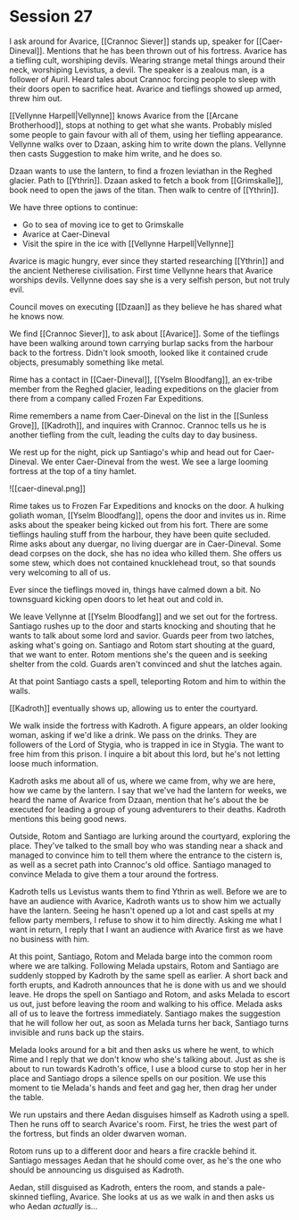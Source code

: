 # Session 27

I ask around for Avarice, [[Crannoc Siever]] stands up, speaker for [[Caer-Dineval]]. Mentions that he has been thrown out of his fortress. Avarice has a tiefling cult, worshiping devils. Wearing strange metal things around their neck, worshiping Levistus, a devil. The speaker is a zealous man, is a follower of Auril. Heard tales about Crannoc forcing people to sleep with their doors open to sacrifice heat. Avarice and tieflings showed up armed, threw him out.

[[Vellynne Harpell|Vellynne]] knows Avarice from the [[Arcane Brotherhood]], stops at nothing to get what she wants. Probably misled some people to gain favour with all of them, using her tiefling appearance. Vellynne walks over to Dzaan, asking him to write down the plans. Vellynne then casts Suggestion to make him write, and he does so.

Dzaan wants to use the lantern, to find a frozen leviathan in the Reghed glacier. Path to [[Ythrin]]. Dzaan asked to fetch a book from [[Grimskalle]], book need to open the jaws of the titan. Then walk to centre of [[Ythrin]].

We have three options to continue:
- Go to sea of moving ice to get to Grimskalle
- Avarice at Caer-Dineval
- Visit the spire in the ice with [[Vellynne Harpell|Vellynne]]

Avarice is magic hungry, ever since they started researching [[Ythrin]] and the ancient Netherese civilisation. First time Vellynne hears that Avarice worships devils. Vellynne does say she is a very selfish person, but not truly evil.

Council moves on executing [[Dzaan]] as they believe he has shared what he knows now.

We find [[Crannoc Siever]], to ask about [[Avarice]]. Some of the tieflings have been walking around town carrying burlap sacks from the harbour back to the fortress. Didn't look smooth, looked like it contained crude objects, presumably something like metal.

Rime has a contact in [[Caer-Dineval]], [[Yselm Bloodfang]], an ex-tribe member from the Reghed glacier, leading expeditions on the glacier from there from a company called Frozen Far Expeditions.

Rime remembers a name from Caer-Dineval on the list in the [[Sunless Grove]], [[Kadroth]], and inquires with Crannoc. Crannoc tells us he is another tiefling from the cult, leading the cults day to day business.

We rest up for the night, pick up Santiago's whip and head out for Caer-Dineval. We enter Caer-Dineval from the west. We see a large looming fortress at the top of a tiny hamlet.

![[caer-dineval.png]]

Rime takes us to Frozen Far Expeditions and knocks on the door. A hulking goliath woman, [[Yselm Bloodfang]], opens the door and invites us in. Rime asks about the speaker being kicked out from his fort. There are some tieflings hauling stuff from the harbour, they have been quite secluded. Rime asks about any duergar, no living duergar are in Caer-Dineval. Some dead corpses on the dock, she has no idea who killed them. She offers us some stew, which does not contained knucklehead trout, so that sounds very welcoming to all of us.

Ever since the tieflings moved in, things have calmed down a bit. No townsguard kicking open doors to let heat out and cold in.

We leave Vellynne at [[Yselm Bloodfang]] and we set out for the fortress. Santiago rushes up to the door and starts knocking and shouting that he wants to talk about some lord and savior. Guards peer from two latches, asking what's going on. Santiago and Rotom start shouting at the guard, that we want to enter. Rotom mentions she's the queen and is seeking shelter from the cold. Guards aren't convinced and shut the latches again.

At that point Santiago casts a spell, teleporting Rotom and him to within the walls.

[[Kadroth]] eventually shows up, allowing us to enter the courtyard.

We walk inside the fortress with Kadroth. A figure appears, an older looking woman, asking if we'd like a drink. We pass on the drinks. They are followers of the Lord of Stygia, who is trapped in ice in Stygia. The want to free him from this prison. I inquire a bit about this lord, but he's not letting loose much information.

Kadroth asks me about all of us, where we came from, why we are here, how we came by the lantern. I say that we've had the lantern for weeks, we heard the name of Avarice from Dzaan, mention that he's about the be executed for leading a group of young adventurers to their deaths. Kadroth mentions this being good news.

Outside, Rotom and Santiago are lurking around the courtyard, exploring the place. They've talked to the small boy who was standing near a shack and managed to convince him to tell them where the entrance to the cistern is, as well as a secret path into Crannoc's old office. Santiago managed to convince Melada to give them a tour around the fortress.

Kadroth tells us Levistus wants them to find Ythrin as well. Before we are to have an audience with Avarice, Kadroth wants us to show him we actually have the lantern. Seeing he hasn't opened up a lot and cast spells at my fellow party members, I refuse to show it to him directly. Asking me what I want in return, I reply that I want an audience with Avarice first as we have no business with him.

At this point, Santiago, Rotom and Melada barge into the common room where we are talking. Following Melada upstairs, Rotom and Santiago are suddenly stopped by Kadroth by the same spell as earlier. A short back and forth erupts, and Kadroth announces that he is done with us and we should leave. He drops the spell on Santiago and Rotom, and asks Melada to escort us out, just before leaving the room and walking to his office. Melada asks all of us to leave the fortress immediately. Santiago makes the suggestion that he will follow her out, as soon as Melada turns her back, Santiago turns invisible and runs back up the stairs.

Melada looks around for a bit and then asks us where he went, to which Rime and I reply that we don't know who she's talking about. Just as she is about to run towards Kadroth's office, I use a blood curse to stop her in her place and Santiago drops a silence spells on our position. We use this moment to tie Melada's hands and feet and gag her, then drag her under the table.

We run upstairs and there Aedan disguises himself as Kadroth using a spell. Then he runs off to search Avarice's room. First, he tries the west part of the fortress, but finds an older dwarven woman.

Rotom runs up to a different door and hears a fire crackle behind it. Santiago messages Aedan that he should come over, as he's the one who should be announcing us disguised as Kadroth.

Aedan, still disguised as Kadroth, enters the room, and stands a pale-skinned tiefling, Avarice. She looks at us as we walk in and then asks us who Aedan _actually_ is...